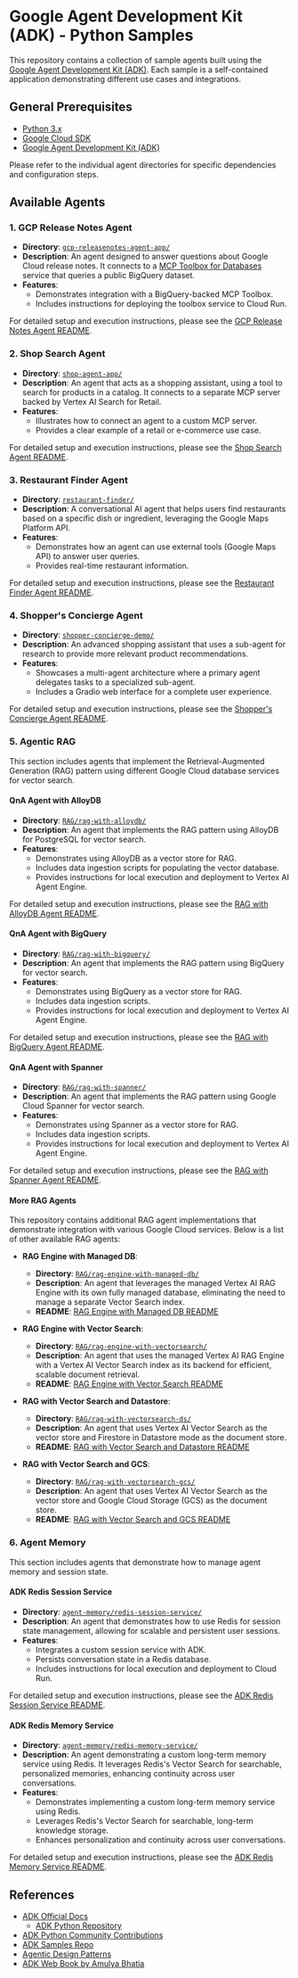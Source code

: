 # Google Agent Development Kit (ADK) - Python Samples

This repository contains a collection of sample agents built using the [Google Agent Development Kit (ADK)](https://developers.google.com/agent-development-kit). Each sample is a self-contained application demonstrating different use cases and integrations.

## General Prerequisites

-   [Python 3.x](https://www.python.org/)
-   [Google Cloud SDK](https://cloud.google.com/sdk/docs/install)
-   [Google Agent Development Kit (ADK)](https://developers.google.com/agent-development-kit/docs)

Please refer to the individual agent directories for specific dependencies and configuration steps.

## Available Agents

### 1. GCP Release Notes Agent

-   **Directory**: [`gcp-releasenotes-agent-app/`](./gcp-releasenotes-agent-app/)
-   **Description**: An agent designed to answer questions about Google Cloud release notes. It connects to a [MCP Toolbox for Databases](https://googleapis.github.io/genai-toolbox/getting-started/) service that queries a public BigQuery dataset.
-   **Features**:
    -   Demonstrates integration with a BigQuery-backed MCP Toolbox.
    -   Includes instructions for deploying the toolbox service to Cloud Run.

For detailed setup and execution instructions, please see the [GCP Release Notes Agent README](./gcp-releasenotes-agent-app/README.md).

### 2. Shop Search Agent

-   **Directory**: [`shop-agent-app/`](./shop-agent-app/)
-   **Description**: An agent that acts as a shopping assistant, using a tool to search for products in a catalog. It connects to a separate MCP server backed by Vertex AI Search for Retail.
-   **Features**:
    -   Illustrates how to connect an agent to a custom MCP server.
    -   Provides a clear example of a retail or e-commerce use case.

For detailed setup and execution instructions, please see the [Shop Search Agent README](./shop-agent-app/README.md).

### 3. Restaurant Finder Agent

-   **Directory**: [`restaurant-finder/`](./restaurant-finder/)
-   **Description**: A conversational AI agent that helps users find restaurants based on a specific dish or ingredient, leveraging the Google Maps Platform API.
-   **Features**:
    -   Demonstrates how an agent can use external tools (Google Maps API) to answer user queries.
    -   Provides real-time restaurant information.

For detailed setup and execution instructions, please see the [Restaurant Finder Agent README](./restaurant-finder/README.md).

### 4. Shopper's Concierge Agent

-   **Directory**: [`shopper-concierge-demo/`](./shopper-concierge-demo/)
-   **Description**: An advanced shopping assistant that uses a sub-agent for research to provide more relevant product recommendations.
-   **Features**:
    -   Showcases a multi-agent architecture where a primary agent delegates tasks to a specialized sub-agent.
    -   Includes a Gradio web interface for a complete user experience.

For detailed setup and execution instructions, please see the [Shopper's Concierge Agent README](./shopper-concierge-demo/README.md).

### 5. Agentic RAG

This section includes agents that implement the Retrieval-Augmented Generation (RAG) pattern using different Google Cloud database services for vector search.

#### QnA Agent with AlloyDB

-   **Directory**: [`RAG/rag-with-alloydb/`](./RAG/rag-with-alloydb/)
-   **Description**: An agent that implements the RAG pattern using AlloyDB for PostgreSQL for vector search.
-   **Features**:
    -   Demonstrates using AlloyDB as a vector store for RAG.
    -   Includes data ingestion scripts for populating the vector database.
    -   Provides instructions for local execution and deployment to Vertex AI Agent Engine.

For detailed setup and execution instructions, please see the [RAG with AlloyDB Agent README](./RAG/rag-with-alloydb/README.md).

#### QnA Agent with BigQuery

-   **Directory**: [`RAG/rag-with-bigquery/`](./RAG/rag-with-bigquery/)
-   **Description**: An agent that implements the RAG pattern using BigQuery for vector search.
-   **Features**:
    -   Demonstrates using BigQuery as a vector store for RAG.
    -   Includes data ingestion scripts.
    -   Provides instructions for local execution and deployment to Vertex AI Agent Engine.

For detailed setup and execution instructions, please see the [RAG with BigQuery Agent README](./RAG/rag-with-bigquery/README.md).

#### QnA Agent with Spanner

-   **Directory**: [`RAG/rag-with-spanner/`](./RAG/rag-with-spanner/)
-   **Description**: An agent that implements the RAG pattern using Google Cloud Spanner for vector search.
-   **Features**:
    -   Demonstrates using Spanner as a vector store for RAG.
    -   Includes data ingestion scripts.
    -   Provides instructions for local execution and deployment to Vertex AI Agent Engine.

For detailed setup and execution instructions, please see the [RAG with Spanner Agent README](./RAG/rag-with-spanner/README.md).

#### More RAG Agents

This repository contains additional RAG agent implementations that demonstrate integration with various Google Cloud services. Below is a list of other available RAG agents:

-   **RAG Engine with Managed DB**:
    -   **Directory**: [`RAG/rag-engine-with-managed-db/`](./RAG/rag-engine-with-managed-db/)
    -   **Description**: An agent that leverages the managed Vertex AI RAG Engine with its own fully managed database, eliminating the need to manage a separate Vector Search index.
    -   **README**: [RAG Engine with Managed DB README](./RAG/rag-engine-with-managed-db/README.md)

-   **RAG Engine with Vector Search**:
    -   **Directory**: [`RAG/rag-engine-with-vectorsearch/`](./RAG/rag-engine-with-vectorsearch/)
    -   **Description**: An agent that uses the managed Vertex AI RAG Engine with a Vertex AI Vector Search index as its backend for efficient, scalable document retrieval.
    -   **README**: [RAG Engine with Vector Search README](./RAG/rag-engine-with-vectorsearch/README.md)

-   **RAG with Vector Search and Datastore**:
    -   **Directory**: [`RAG/rag-with-vectorsearch-ds/`](./RAG/rag-with-vectorsearch-ds/)
    -   **Description**: An agent that uses Vertex AI Vector Search as the vector store and Firestore in Datastore mode as the document store.
    -   **README**: [RAG with Vector Search and Datastore README](./RAG/rag-with-vectorsearch-ds/README.md)

-   **RAG with Vector Search and GCS**:
    -   **Directory**: [`RAG/rag-with-vectorsearch-gcs/`](./RAG/rag-with-vectorsearch-gcs/)
    -   **Description**: An agent that uses Vertex AI Vector Search as the vector store and Google Cloud Storage (GCS) as the document store.
    -   **README**: [RAG with Vector Search and GCS README](./RAG/rag-with-vectorsearch-gcs/README.md)

### 6. Agent Memory

This section includes agents that demonstrate how to manage agent memory and session state.

#### ADK Redis Session Service

-   **Directory**: [`agent-memory/redis-session-service/`](./agent-memory/redis-session-service/)
-   **Description**: An agent that demonstrates how to use Redis for session state management, allowing for scalable and persistent user sessions.
-   **Features**:
    -   Integrates a custom session service with ADK.
    -   Persists conversation state in a Redis database.
    -   Includes instructions for local execution and deployment to Cloud Run.

For detailed setup and execution instructions, please see the [ADK Redis Session Service README](./agent-memory/redis-session-service/README.md).

#### ADK Redis Memory Service

-   **Directory**: [`agent-memory/redis-memory-service/`](./agent-memory/redis-memory-service/)
-   **Description**: An agent demonstrating a custom long-term memory service using Redis. It leverages Redis's Vector Search for searchable, personalized memories, enhancing continuity across user conversations.
-   **Features**:
    -   Demonstrates implementing a custom long-term memory service using Redis.
    -   Leverages Redis's Vector Search for searchable, long-term knowledge storage.
    -   Enhances personalization and continuity across user conversations.

For detailed setup and execution instructions, please see the [ADK Redis Memory Service README](./agent-memory/redis-memory-service/README.md).

## References

-   [ADK Official Docs](https://google.github.io/adk-docs/)
    -   [ADK Python Repository](https://github.com/google/adk-python)
-   [ADK Python Community Contributions](https://github.com/google/adk-python-community)
-   [ADK Samples Repo](https://github.com/google/adk-samples)
-   [Agentic Design Patterns](https://docs.google.com/document/d/1rsaK53T3Lg5KoGwvf8ukOUvbELRtH-V0LnOIFDxBryE/preview?tab=t.0#heading=h.pxcur8v2qagu)
-   [ADK Web Book by Amulya Bhatia](https://iamulya.one/tags/agent-development-kit/)

